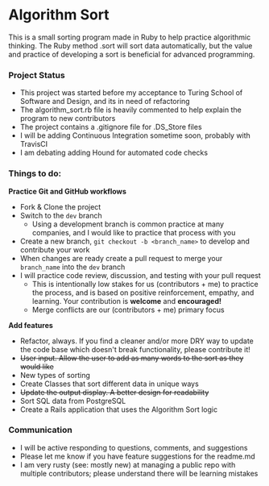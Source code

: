 # Algorithm Sort

This is a small sorting program made in Ruby to help practice algorithmic thinking. The Ruby method .sort will sort data automatically, but the value and practice of developing a sort is beneficial for advanced programming.

### Project Status

* This project was started before my acceptance to Turing School of Software and Design, and its in need of refactoring
* The algorithm_sort.rb file is heavily commented to help explain the program to new contributors
* The project contains a .gitignore file for .DS_Store files
* I will be adding Continuous Integration sometime soon, probably with TravisCI
* I am debating adding Hound for automated code checks

### Things to do:

**Practice Git and GitHub workflows**
  * Fork & Clone the project
  * Switch to the `dev` branch
    * Using a development branch is common practice at many companies, and I would like to practice that process with you
  * Create a new branch, `git checkout -b <branch_name>` to develop and contribute your work
  * When changes are ready create a pull request to merge your `branch_name` into the `dev` branch
  * I will practice code review, discussion, and testing with your pull request
    * This is intentionally low stakes for us (contributors + me) to practice the process, and is based on positive reinforcement, empathy, and learning. Your contribution is **welcome** and **encouraged!**
    * Merge conflicts are our (contributors + me) primary focus


**Add features**
  * Refactor, always. If you find a cleaner and/or more DRY way to update the code base which doesn't break functionality, please contribute it!
  * ~~User input. Allow the user to add as many words to the sort as they would like~~
  * New types of sorting
  * Create Classes that sort different data in unique ways
  * ~~Update the output display. A better design for readability~~
  * Sort SQL data from PostgreSQL
  * Create a Rails application that uses the Algorithm Sort logic

### Communication

* I will be active responding to questions, comments, and suggestions
* Please let me know if you have feature suggestions for the readme.md
* I am very rusty (see: mostly new) at managing a public repo with multiple contributors; please understand there will be learning mistakes

